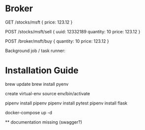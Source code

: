 # Broker


GET /stocks/msft
{
    price: 123.12 
}

POST /stocks/msft/sell
{
    uuid: 12332189
    quantity: 10
    price: 123.12 
}

POST /broker/msft/buy
{
    quantity: 10
    price: 123.12 
}

Background job / task runner:



# Installation Guide

brew update
brew install pyenv

create virtual-env
source env/bin/activate

pipenv install pipenv
pipenv install pytest
pipenv install flask

docker-compose up -d

** documentation missing (swagger?)



